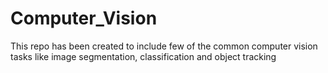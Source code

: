 # Computer_Vision
This repo has been created to include few of the common computer vision tasks like image segmentation, classification and object tracking 
